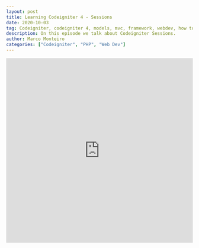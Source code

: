 ```yaml
---
layout: post
title: Learning Codeigniter 4 - Sessions
date: 2020-10-03
tag: Codeigniter, codeigniter 4, models, mvc, framework, webdev, how to, setup, php
description: On this episode we talk about Codeigniter Sessions.
author: Marco Monteiro
categories: ["Codeigniter", "PHP", "Web Dev"]
---
```


<iframe width="100%" height="500" src="https://www.youtube.com/embed/lZVI06-I3Dg" frameborder="0" allow="accelerometer; autoplay; clipboard-write; encrypted-media; gyroscope; picture-in-picture" allowfullscreen></iframe>